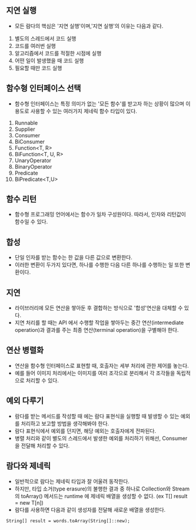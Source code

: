 ## 지연 실행
- 모든 람다의 핵심은 '지연 실행'이며,'지연 실행'의 이유는 다음과 같다.
1) 별도의 스레드에서 코드 실행
2) 코드를 여러번 실행
3) 알고리즘에서 코드를 적절한 시점에 실행
4) 어떤 일이 발생했을 때 코드 실행
5) 필요할 때만 코드 실행

## 함수형 인터페이스 선택
- 함수형 인터페이스는 특정 의미가 없는 '모든 함수'를 받고자 하는 상황이 많으며 이 용도로 사용할 수 있는 여러가지 제네릭 함수 타입이 있다.
1) Runnable
2) Supplier<T>
3) Consumer<T>
4) BiConsumer<T>
5) Function<T, R>
6) BiFunction<T, U, R>
7) UnaryOperator<T>
8) BinaryOperator<T>
9) Predicate<T>
10) BiPredicate<T,U>

## 함수 리턴
- 함수형 프로그래밍 언어에서는 함수가 일차 구성원이다. 따라서, 인자와 리턴값이 함수일 수 있다.

## 합성
- 단일 인자를 받는 함수는 한 값을 다른 값으로 변환한다. 
- 이러한 변환이 두가지 있다면, 하나를 수행한 다음 다른 하나를 수행하는 일 또한 변환이다.

## 지연
- 라이브러리에 모든 연산을 쌓아둔 후 결합하는 방식으로 '합성'연산을 대체할 수 있다.
- 지연 처리를 할 때는 API 에서 수행할 작업을 쌓아두는 중간 연산(intermediate operation)과 결과를 주는 최종 연산(terminal operation)을 구별해야 한다.

## 연산 병렬화
- 연산을 함수형 인터페이스로 표현할 때, 호출자는 세부 처리에 관한 제어를 놓는다.
- 예를 들어 이미지 처리에서는 이미지를 여러 조각으로 분리해서 각 조각들을 독립적으로 처리할 수 있다.

## 예외 다루기
- 람다를 받는 메서드를 작성할 때 에는 람다 표현식을 실행할 때 발생할 수 있는 예외를 처리하고 보고할 방법을 생각해봐야 한다.
- 람다 표현식에서 예외를 던지면, 해당 예외는 호출자에게 전파된다.
- 병렬 처리와 같이 별도의 스레드에서 발생한 예외를 처리하기 위해선, Consumer<Throwable>을 전달해 처리할 수 있다.

## 람다와 제네릭
- 일반적으로 람다는 제네릭 타입과 잘 어울려 동작한다.
- 하지만, 타입 소거(type erasure)의 불행한 결과 중 하나로 Collection<T>와 Stream<T>의 toArray() 메서드는 runtime 에 제네릭 배열을 생성할 수 없다. (ex T[] result = new T[n])
- 람다를 사용하면 다음과 같이 생성자를 전달해 새로운 배열을 생성한다. 
```
String[] result = words.toArray(String[]::new);
```